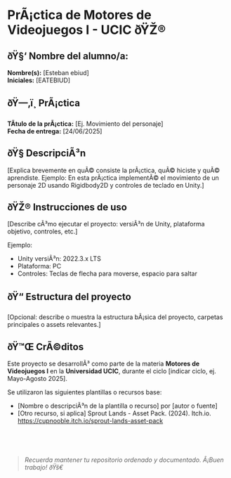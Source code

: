 # PrÃ¡ctica de Motores de Videojuegos I - UCIC ðŸŽ®

## ðŸ§‘ Nombre del alumno/a:
**Nombre(s):** [Esteban ebiud]  
**Iniciales:** [EATEBIUD]

## ðŸ—‚ï¸ PrÃ¡ctica #
**TÃ­tulo de la prÃ¡ctica:** [Ej. Movimiento del personaje]  
**Fecha de entrega:** [24/06/2025]

## ðŸ§  DescripciÃ³n
[Explica brevemente en quÃ© consiste la prÃ¡ctica, quÃ© hiciste y quÃ© aprendiste. Ejemplo: En esta prÃ¡ctica implementÃ© el movimiento de un personaje 2D usando Rigidbody2D y controles de teclado en Unity.]

## ðŸŽ® Instrucciones de uso
[Describe cÃ³mo ejecutar el proyecto: versiÃ³n de Unity, plataforma objetivo, controles, etc.]

Ejemplo:
- Unity versiÃ³n: 2022.3.x LTS
- Plataforma: PC
- Controles: Teclas de flecha para moverse, espacio para saltar

## ðŸ“ Estructura del proyecto
[Opcional: describe o muestra la estructura bÃ¡sica del proyecto, carpetas principales o assets relevantes.]

## ðŸ™Œ CrÃ©ditos
Este proyecto se desarrollÃ³ como parte de la materia **Motores de Videojuegos I** en la **Universidad UCIC**, durante el ciclo [indicar ciclo, ej. Mayo-Agosto 2025].

Se utilizaron las siguientes plantillas o recursos base:
- [Nombre o descripciÃ³n de la plantilla o recurso] por [autor o fuente]
- [Otro recurso, si aplica]
Sprout Lands - Asset Pack. (2024). Itch.io. https://cupnooble.itch.io/sprout-lands-asset-pack

‌
---

> *Recuerda mantener tu repositorio ordenado y documentado. Â¡Buen trabajo! ðŸš€*
